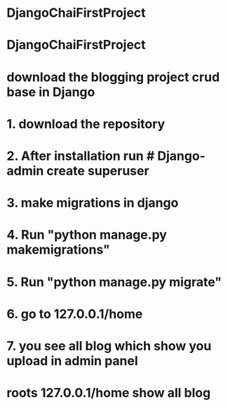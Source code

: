 # DjangoChaiFirstProject
# DjangoChaiFirstProject
# download the blogging project crud base in Django

# 1. download the repository
# 2. After installation run # Django-admin create superuser
# 3. make migrations in django

# 4. Run "python manage.py makemigrations"
# 5. Run "python manage.py migrate"
# 6. go to 127.0.0.1/home
# 7. you see all blog which show you upload in admin panel
# roots 127.0.0.1/home show all blog 

